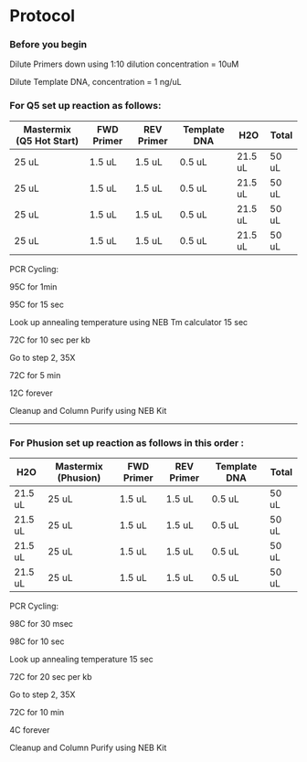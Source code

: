 # Protocol 

### Before you begin 
Dilute Primers down using 1:10 dilution concentration = 10uM

Dilute Template DNA, concentration = 1 ng/uL

### For Q5 set up reaction as follows:
| Mastermix (Q5 Hot Start) | FWD Primer | REV Primer  | Template DNA | H2O | Total |
| ----- | ----- | ----- | ----- | ----- | ----- | 
| 25 uL | 1.5 uL | 1.5 uL | 0.5 uL | 21.5 uL | 50 uL |
| 25 uL | 1.5 uL | 1.5 uL | 0.5 uL | 21.5 uL | 50 uL |
| 25 uL | 1.5 uL | 1.5 uL | 0.5 uL | 21.5 uL | 50 uL |
| 25 uL | 1.5 uL | 1.5 uL | 0.5 uL | 21.5 uL | 50 uL |

PCR Cycling: 

95C for 1min 

95C for 15 sec 

Look up annealing temperature using NEB Tm calculator 15 sec 

72C for 10 sec per kb

Go to step 2, 35X 

72C for 5 min 

12C forever

Cleanup and Column Purify using NEB Kit 

------------------------------------------------------------------------------------ 


### For Phusion set up reaction as follows in this order :
| H2O | Mastermix (Phusion) | FWD Primer | REV Primer | Template DNA | Total | 
| ----- | ----- | ----- | ----- | ----- | ----- | 
| 21.5 uL | 25 uL | 1.5 uL | 1.5 uL | 0.5 uL | 50 uL |
| 21.5 uL | 25 uL | 1.5 uL | 1.5 uL | 0.5 uL | 50 uL |
| 21.5 uL | 25 uL | 1.5 uL | 1.5 uL | 0.5 uL | 50 uL |
| 21.5 uL | 25 uL | 1.5 uL | 1.5 uL | 0.5 uL | 50 uL |

PCR Cycling: 

98C for 30 msec 

98C for 10 sec 

Look up annealing temperature  15 sec 

72C for 20 sec per kb

Go to step 2, 35X 

72C for 10 min 

4C forever

Cleanup and Column Purify using NEB Kit 





